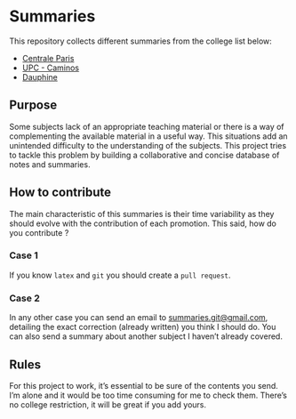 # Summaries
This repository collects different summaries from the college list below:
- [Centrale Paris][5864f837]
- [UPC - Caminos][d27c36d4]
- [Dauphine][1ee6bdb2]
## Purpose
Some subjects lack of an appropriate teaching material or there is a way of complementing the available material in a useful way. This situations add an unintended difficulty to the understanding of the subjects. This project tries to tackle this problem by building a collaborative and concise database of notes and summaries.
## How to contribute
The main characteristic of this summaries is their time variability as they should evolve with the contribution of each promotion. This said, how do you contribute ?
### Case 1
If you know `latex` and `git` you should create a `pull request`.
### Case 2
In any other case you can send an email to summaries.git@gmail.com, detailing the exact correction (already written) you think I should do. You can also send a summary about another subject I haven’t already covered.
## Rules
For this project to work, it’s essential to be sure of the contents you send. I’m alone and it would be too time consuming for me to check them.
There’s no college restriction, it will be great if you add yours.


[5864f837]: http://www.centralesupelec.fr/ "Centrale"
[d27c36d4]: https://camins.upc.edu/en?set_language=en "Caminos"
[1ee6bdb2]: http://www.dauphine.fr/fr/index.html "Dauphine"
